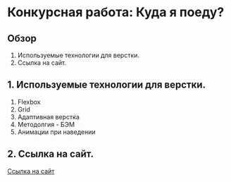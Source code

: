 # Конкурсная работа: Куда я поеду?

## Обзор

1. Используемые технологии для верстки.
2. Ссылка на сайт.

## 1. Используемые технологии для верстки.

1. Flexbox
2. Grid
3. Адаптивная верстка
4. Методолгия - БЭМ
5. Анимации при наведении

## 2. Ссылка на сайт.

[Ссылка на сайт](https://morphinemeplz.github.io/Where-will-i-go-/index.html)
